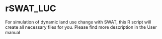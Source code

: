# rSWAT_LUC
For simulation of dynamic land use change with SWAT, this R script will create all necessary files for you. Please find more description in the User manual
